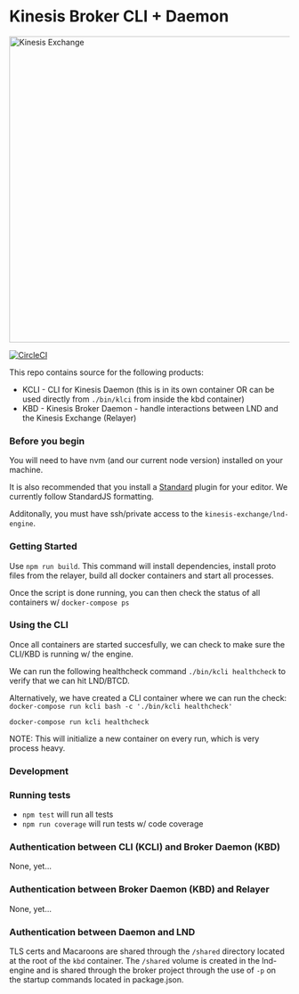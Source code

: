 # Kinesis Broker CLI + Daemon

<img src="https://kines.is/logo.png" alt="Kinesis Exchange" width="550">

[![CircleCI](https://circleci.com/gh/kinesis-exchange/broker.svg?style=svg&circle-token=11fe800209ce8a6839b3c071f8f61ee8a345b026)](https://circleci.com/gh/kinesis-exchange/broker)

This repo contains source for the following products:

- KCLI - CLI for Kinesis Daemon (this is in its own container OR can be used directly from `./bin/klci` from inside the kbd container)
- KBD - Kinesis Broker Daemon - handle interactions between LND and the Kinesis Exchange (Relayer)

### Before you begin

You will need to have nvm (and our current node version) installed on your machine.

It is also recommended that you install a [Standard](https://standardjs.com/) plugin for your editor. We currently follow StandardJS formatting.

Additonally, you must have ssh/private access to the `kinesis-exchange/lnd-engine`.

### Getting Started

Use `npm run build`. This command will install dependencies, install proto files from the relayer, build all docker containers and start all processes.

Once the script is done running, you can then check the status of all containers w/ `docker-compose ps`

### Using the CLI

Once all containers are started succesfully, we can check to make sure the CLI/KBD is running w/ the engine.

We can run the following healthcheck command `./bin/kcli healthcheck` to verify that we can hit LND/BTCD.

Alternatively, we have created a CLI container where we can run the check: `docker-compose run kcli bash -c './bin/kcli healthcheck'`

```
docker-compose run kcli healthcheck
```

NOTE: This will initialize a new container on every run, which is very process heavy.

### Development


### Running tests

- `npm test` will run all tests
- `npm run coverage` will run tests w/ code coverage

### Authentication between CLI (KCLI) and Broker Daemon (KBD)

None, yet...

### Authentication between Broker Daemon (KBD) and Relayer

None, yet...

### Authentication between Daemon and LND

TLS certs and Macaroons are shared through the `/shared` directory located at the root of the `kbd` container. The `/shared` volume is created in the lnd-engine and is shared through the broker project through the use of `-p` on the startup commands located in package.json.
